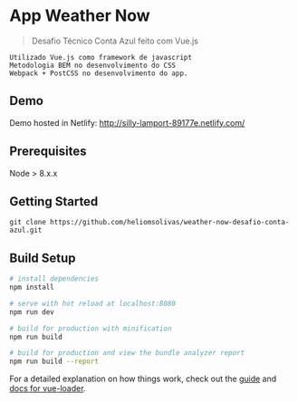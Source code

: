 # App Weather Now

> Desafio Técnico Conta Azul feito com Vue.js
    
    Utilizado Vue.js como framework de javascript
    Metodologia BEM no desenvolvimento do CSS
    Webpack + PostCSS no desenvolvimento do app.
    
## Demo
Demo hosted in Netlify: http://silly-lamport-89177e.netlify.com/

## Prerequisites

Node > 8.x.x

## Getting Started
```
git clone https://github.com/heliomsolivas/weather-now-desafio-conta-azul.git
```

## Build Setup

``` bash
# install dependencies
npm install

# serve with hot reload at localhost:8080
npm run dev

# build for production with minification
npm run build

# build for production and view the bundle analyzer report
npm run build --report
```

For a detailed explanation on how things work, check out the [guide](http://vuejs-templates.github.io/webpack/) and [docs for vue-loader](http://vuejs.github.io/vue-loader).
